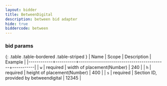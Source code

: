 ```yaml
---
layout: bidder
title: BetweenDigital
description: between bid adapter
hide: true
biddercode: between
---
```


### bid params

{: .table .table-bordered .table-striped }
| Name       | Scope    | Description                               | Example   |
|------------+----------+-------------------------------------------+-----------|
| `w`        | required | width of placement(Number)                | 240       |
| `h`        | required | height of placement(Number)               | 400       |
| `s`        | required | Section ID, provided by betweendigital    | 12345     |
